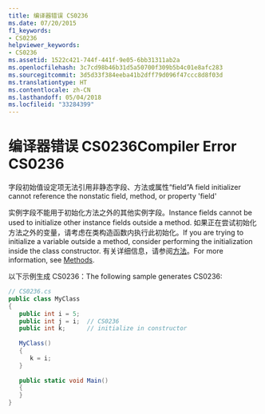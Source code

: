```yaml
---
title: 编译器错误 CS0236
ms.date: 07/20/2015
f1_keywords:
- CS0236
helpviewer_keywords:
- CS0236
ms.assetid: 1522c421-744f-441f-9e05-6bb31311ab2a
ms.openlocfilehash: 3c7cd98b46b31d5a50700f309b5b4c01e8afc283
ms.sourcegitcommit: 3d5d33f384eeba41b2dff79d096f47ccc8d8f03d
ms.translationtype: HT
ms.contentlocale: zh-CN
ms.lasthandoff: 05/04/2018
ms.locfileid: "33284399"
---
```

# <a name="compiler-error-cs0236"></a><span data-ttu-id="a4d97-102">编译器错误 CS0236</span><span class="sxs-lookup"><span data-stu-id="a4d97-102">Compiler Error CS0236</span></span>
<span data-ttu-id="a4d97-103">字段初始值设定项无法引用非静态字段、方法或属性“field”</span><span class="sxs-lookup"><span data-stu-id="a4d97-103">A field initializer cannot reference the nonstatic field, method, or property 'field'</span></span>  
  
 <span data-ttu-id="a4d97-104">实例字段不能用于初始化方法之外的其他实例字段。</span><span class="sxs-lookup"><span data-stu-id="a4d97-104">Instance fields cannot be used to initialize other instance fields outside a method.</span></span> <span data-ttu-id="a4d97-105">如果正在尝试初始化方法之外的变量，请考虑在类构造函数内执行此初始化。</span><span class="sxs-lookup"><span data-stu-id="a4d97-105">If you are trying to initialize a variable outside a method, consider performing the initialization inside the class constructor.</span></span> <span data-ttu-id="a4d97-106">有关详细信息，请参阅[方法](../../csharp/programming-guide/classes-and-structs/methods.md)。</span><span class="sxs-lookup"><span data-stu-id="a4d97-106">For more information, see [Methods](../../csharp/programming-guide/classes-and-structs/methods.md).</span></span>  
  
 <span data-ttu-id="a4d97-107">以下示例生成 CS0236：</span><span class="sxs-lookup"><span data-stu-id="a4d97-107">The following sample generates CS0236:</span></span>  
  
```csharp  
// CS0236.cs  
public class MyClass  
{  
   public int i = 5;  
   public int j = i;  // CS0236  
   public int k;      // initialize in constructor  
  
   MyClass()  
   {  
      k = i;  
   }  
  
   public static void Main()  
   {  
   }  
}  
```
